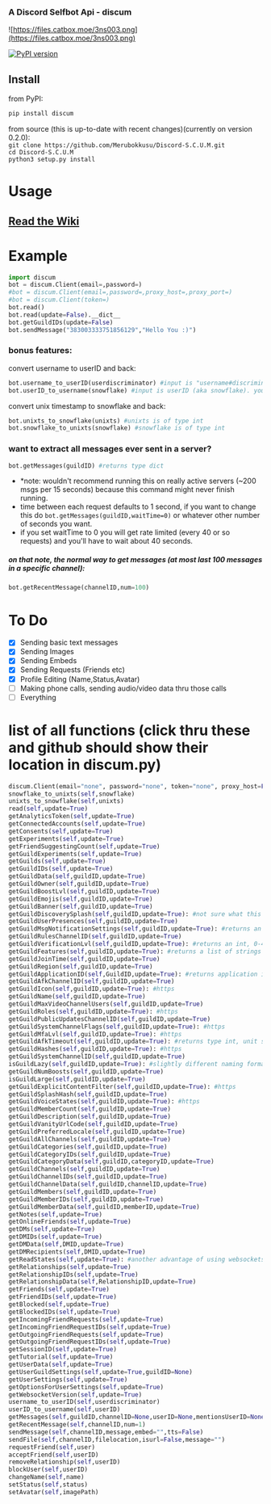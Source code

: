### A Discord Selfbot Api - discum

![https://files.catbox.moe/3ns003.png](https://files.catbox.moe/3ns003.png)

[![PyPI version](https://badge.fury.io/py/discum.svg)](https://badge.fury.io/py/discum)


## Install
from PyPI:      
```python
pip install discum 
```
     
from source (this is up-to-date with recent changes)(currently on version 0.2.0):        
`git clone https://github.com/Merubokkusu/Discord-S.C.U.M.git`    
`cd Discord-S.C.U.M`     
`python3 setup.py install`                   

# Usage
## [Read the Wiki](https://github.com/Merubokkusu/Discord-S.C.U.M/wiki)

# Example
```python
import discum     
bot = discum.Client(email=,password=)
#bot = discum.Client(email=,password=,proxy_host=,proxy_port=)
#bot = discum.Client(token=)
bot.read()
bot.read(update=False).__dict__
bot.getGuildIDs(update=False)
bot.sendMessage("383003333751856129","Hello You :)")
```

### bonus features: 
convert username to userID and back:
```python
bot.username_to_userID(userdiscriminator) #input is "username#discriminator". you cannot input bot accounts or yourself
bot.userID_to_username(snowflake) #input is userID (aka snowflake). you cannot input bot accounts or yourself
```
convert unix timestamp to snowflake and back:
```python
bot.unixts_to_snowflake(unixts) #unixts is of type int
bot.snowflake_to_unixts(snowflake) #snowflake is of type int
```

### want to extract all messages ever sent in a server?
```python
bot.getMessages(guildID) #returns type dict
```
- \*note: wouldn't recommend running this on really active servers (~200 msgs per 15 seconds) because this command might never finish running.    
- time between each request defaults to 1 second, if you want to change this do `bot.getMessages(guildID,waitTime=0)` or whatever other number of seconds you want.       
- if you set waitTime to 0 you will get rate limited (every 40 or so requests) and you'll have to wait about 40 seconds.      

##### on that note, the normal way to get messages (at most last 100 messages in a specific channel):
```python
bot.getRecentMessage(channelID,num=100)
```

# To Do
- [x] Sending basic text messages
- [X] Sending Images
- [x] Sending Embeds
- [X] Sending Requests (Friends etc)
- [X] Profile Editing (Name,Status,Avatar)
- [ ] Making phone calls, sending audio/video data thru those calls
- [ ] Everything

# list of all functions (click thru these and github should show their location in discum.py)
```python
discum.Client(email="none", password="none", token="none", proxy_host=False, proxy_port=False) #look at __init__
snowflake_to_unixts(self,snowflake)
unixts_to_snowflake(self,unixts)
read(self,update=True)
getAnalyticsToken(self,update=True)
getConnectedAccounts(self,update=True)
getConsents(self,update=True)
getExperiments(self,update=True)
getFriendSuggestingCount(self,update=True)
getGuildExperiments(self,update=True)
getGuilds(self,update=True)
getGuildIDs(self,update=True)
getGuildData(self,guildID,update=True)
getGuildOwner(self,guildID,update=True)
getGuildBoostLvl(self,guildID,update=True)
getGuildEmojis(self,guildID,update=True)
getGuildBanner(self,guildID,update=True)
getGuildDiscoverySplash(self,guildID,update=True): #not sure what this is about, something about server discoverability i guess (https
getGuildUserPresences(self,guildID,update=True)
getGuildMsgNotificationSettings(self,guildID,update=True): #returns an int, 0=all messages, 1=only mentions (https
getGuildRulesChannelID(self,guildID,update=True)
getGuildVerificationLvl(self,guildID,update=True): #returns an int, 0-4 (https
getGuildFeatures(self,guildID,update=True): #returns a list of strings (https
getGuildJoinTime(self,guildID,update=True)
getGuildRegion(self,guildID,update=True)
getGuildApplicationID(self,GuildID,update=True): #returns application id of the guild creator if it is bot-created (https
getGuildAfkChannelID(self,guildID,update=True)
getGuildIcon(self,guildID,update=True): #https
getGuildName(self,guildID,update=True)
getGuildMaxVideoChannelUsers(self,guildID,update=True)
getGuildRoles(self,guildID,update=True): #https
getGuildPublicUpdatesChannelID(self,guildID,update=True)
getGuildSystemChannelFlags(self,guildID,update=True): #https
getGuildMfaLvl(self,guildID,update=True): #https
getGuildAfkTimeout(self,guildID,update=True): #returns type int, unit seconds, https
getGuildHashes(self,guildID,update=True): #https
getGuildSystemChannelID(self,guildID,update=True)
isGuildLazy(self,guildID,update=True): #slightly different naming format since it returns a boolean (https
getGuildNumBoosts(self,guildID,update=True)
isGuildLarge(self,guildID,update=True)
getGuildExplicitContentFilter(self,guildID,update=True): #https
getGuildSplashHash(self,guildID,update=True)
getGuildVoiceStates(self,guildID,update=True): #https
getGuildMemberCount(self,guildID,update=True)
getGuildDescription(self,guildID,update=True)
getGuildVanityUrlCode(self,guildID,update=True)
getGuildPreferredLocale(self,guildID,update=True)
getGuildAllChannels(self,guildID,update=True)
getGuildCategories(self,guildID,update=True)
getGuildCategoryIDs(self,guildID,update=True)
getGuildCategoryData(self,guildID,categoryID,update=True)
getGuildChannels(self,guildID,update=True)
getGuildChannelIDs(self,guildID,update=True)
getGuildChannelData(self,guildID,channelID,update=True)
getGuildMembers(self,guildID,update=True)
getGuildMemberIDs(self,guildID,update=True)
getGuildMemberData(self,guildID,memberID,update=True)
getNotes(self,update=True)
getOnlineFriends(self,update=True)
getDMs(self,update=True)
getDMIDs(self,update=True)
getDMData(self,DMID,update=True)
getDMRecipients(self,DMID,update=True)
getReadStates(self,update=True): #another advantage of using websockets instead of requests (see https
getRelationships(self,update=True)
getRelationshipIDs(self,update=True)
getRelationshipData(self,RelationshipID,update=True)
getFriends(self,update=True)
getFriendIDs(self,update=True)
getBlocked(self,update=True)
getBlockedIDs(self,update=True)
getIncomingFriendRequests(self,update=True)
getIncomingFriendRequestIDs(self,update=True)
getOutgoingFriendRequests(self,update=True)
getOutgoingFriendRequestIDs(self,update=True)
getSessionID(self,update=True)
getTutorial(self,update=True)
getUserData(self,update=True)
getUserGuildSettings(self,update=True,guildID=None)
getUserSettings(self,update=True)
getOptionsForUserSettings(self,update=True)
getWebsocketVersion(self,update=True)
username_to_userID(self,userdiscriminator)
userID_to_username(self,userID)
getMessages(self,guildID,channelID=None,userID=None,mentionsUserID=None,has=None,beforeDate=None,afterDate=None,textSearch=None,waitTime=1)
getRecentMessage(self,channelID,num=1)
sendMessage(self,channelID,message,embed="",tts=False)
sendFile(self,channelID,filelocation,isurl=False,message="")
requestFriend(self,user)
acceptFriend(self,userID)
removeRelationship(self,userID)
blockUser(self,userID)
changeName(self,name)
setStatus(self,status)
setAvatar(self,imagePath)
```
